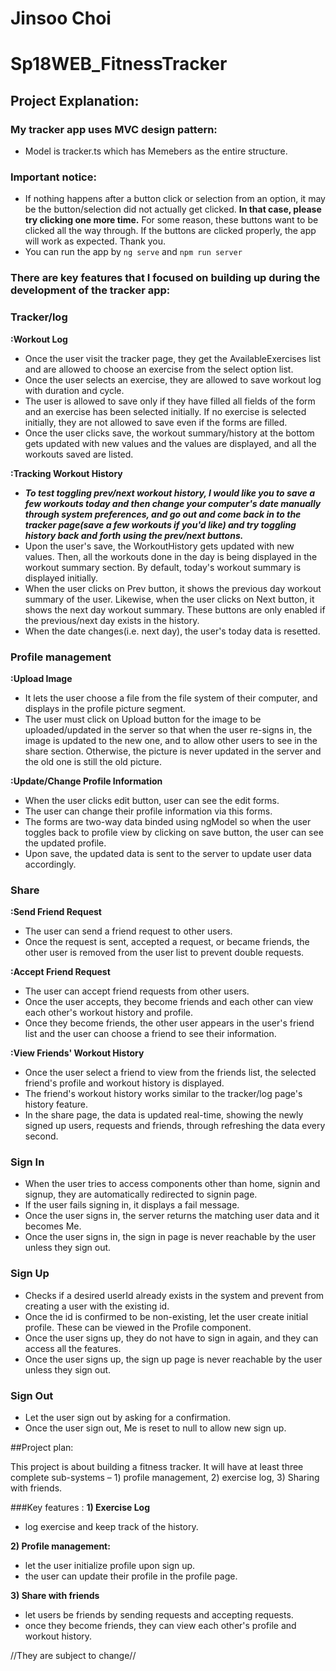 # Jinsoo Choi
# Sp18WEB_FitnessTracker 

## Project Explanation:

### My tracker app uses MVC design pattern:
- Model is tracker.ts which has Memebers as the entire structure.

### Important notice:
- If nothing happens after a button click or selection from an option, it may be the button/selection did not actually get clicked. **In that case, please try clicking one more time.** For some reason, these buttons want to be clicked all the way through. If the buttons are clicked properly, the app will work as expected. Thank you.
- You can run the app by ```ng serve``` and ```npm run server```

### There are key features that I focused on building up during the development of the tracker app:

### Tracker/log

**:Workout Log**

- Once the user visit the tracker page, they get the AvailableExercises list and are allowed to choose an exercise from the select option list. 
- Once the user selects an exercise, they are allowed to save workout log with duration and cycle.
- The user is allowed to save only if they have filled all fields of the form and an exercise has been selected initially. If no exercise is selected initially, they are not allowed to save even if the forms are filled.
- Once the user clicks save, the workout summary/history at the bottom gets updated with new values and the values are displayed, and all the workouts saved are listed.

**:Tracking Workout History**

- **_To test toggling prev/next workout history, I would like you to save a few workouts today and then change your computer's date manually through system preferences, and go out and come back in to the tracker page(save a few workouts if you'd like) and try toggling history back and forth using the prev/next buttons._**
- Upon the user's save, the WorkoutHistory gets updated with new values. Then, all the workouts done in the day is being displayed in the workout summary section. By default, today's workout summary is displayed initially.
- When the user clicks on Prev button, it shows the previous day workout summary of the user. Likewise, when the user clicks on Next button, it shows the next day workout summary. These buttons are only enabled if the previous/next day exists in the history.
- When the date changes(i.e. next day), the user's today data is resetted.

### Profile management

**:Upload Image**

- It lets the user choose a file from the file system of their computer, and displays in the profile picture segment.
- The user must click on Upload button for the image to be uploaded/updated in the server so that when the user re-signs in, the image is updated to the new one, and to allow other users to see in the share section. Otherwise, the picture is never updated in the server and the old one is still the old picture.

**:Update/Change Profile Information**

- When the user clicks edit button, user can see the edit forms. 
- The user can change their profile information via this forms.
- The forms are two-way data binded using ngModel so when the user toggles back to profile view by clicking on save button, the user can see the updated profile.
- Upon save, the updated data is sent to the server to update user data accordingly.

### Share 

**:Send Friend Request**

- The user can send a friend request to other users.
- Once the request is sent, accepted a request, or became friends, the other user is removed from the user list to prevent double requests.

**:Accept Friend Request**

- The user can accept friend requests from other users. 
- Once the user accepts, they become friends and each other can view each other's workout history and profile.
- Once they become friends, the other user appears in the user's friend list and the user can choose a friend to see their information.

**:View Friends' Workout History**

- Once the user select a friend to view from the friends list, the selected friend's profile and workout history is displayed.
- The friend's workout history works similar to the tracker/log page's history feature.
- In the share page, the data is updated real-time, showing the newly signed up users, requests and friends, through refreshing the data every second.

### Sign In
- When the user tries to access components other than home, signin and signup, they are automatically   redirected to signin page.
- If the user fails signing in, it displays a fail message.
- Once the user signs in, the server returns the matching user data and it becomes Me.
- Once the user signs in, the sign in page is never reachable by the user unless they sign out.

### Sign Up
- Checks if a desired userId already exists in the system and prevent from creating a user with the existing id.
- Once the id is confirmed to be non-existing, let the user create initial profile. These can be viewed in the Profile component.
- Once the user signs up, they do not have to sign in again, and they can access all the features.
- Once the user signs up, the sign up page is never reachable by the user unless they sign out.

### Sign Out
- Let the user sign out by asking for a confirmation.
- Once the user sign out, Me is reset to null to allow new sign up.



##Project plan:

This project is about building a fitness tracker. 
It will have at least three complete sub-systems – 1) profile management, 2) exercise log, 3) Sharing with friends. 

###Key features :
**1) Exercise Log**

- log exercise and keep track of the history.

**2) Profile management:**

- let the user initialize profile upon sign up.
- the user can update their profile in the profile page.

**3) Share with friends**

- let users be friends by sending requests and accepting requests.
- once they become friends, they can view each other's profile and workout history.

//They are subject to change//